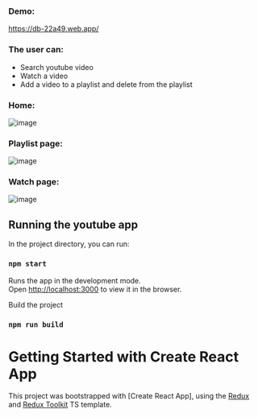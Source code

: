 ### Demo:
https://db-22a49.web.app/

### The user can: 
- Search youtube video 
- Watch a video 
- Add a video to a playlist and delete from the playlist 

### Home:
![image](https://user-images.githubusercontent.com/65067847/179872402-7b10e8e0-d724-4ead-b81b-236c1d5f141a.png)

### Playlist page:
![image](https://user-images.githubusercontent.com/65067847/179872471-b201ee55-629d-4d19-a2c0-b7f749cb5d0e.png)

### Watch page:
![image](https://user-images.githubusercontent.com/65067847/179872512-66940b6e-9d08-483f-8460-50e5a1bb1621.png)


## Running the youtube app
In the project directory, you can run:

### `npm start`

Runs the app in the development mode.\
Open [http://localhost:3000](http://localhost:3000) to view it in the browser.

Build the project
### `npm run build`

# Getting Started with Create React App
This project was bootstrapped with [Create React App], using the [Redux](https://redux.js.org/) and [Redux Toolkit](https://redux-toolkit.js.org/) TS template.
